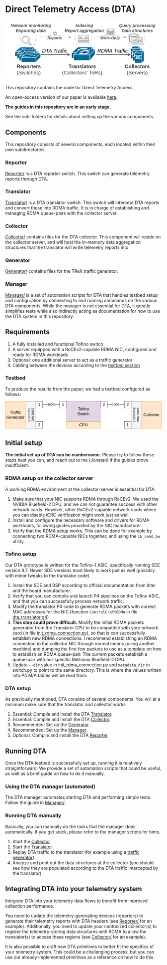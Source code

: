 # Direct Telemetry Access (DTA)
![Overview](Overview.png)

This repository contains the code for Direct Telemetry Access.

An open-access version of our paper is available [here](https://arxiv.org/abs/2202.02270).

**The guides in this repository are in an early stage.**

See the sub-folders for details about setting up the various components.

## Components
This repository consists of several components, each located within their own subdirectories.

### Reporter
[Reporter/](Reporter/) is a DTA reporter switch. 
This switch can generate telemetry reports through DTA.

### Translator
[Translator/](Translator/) is a DTA translator switch. 
This switch will intercept DTA reports and convert these into RDMA traffic. 
It is in charge of establishing and managing RDMA queue-pairs with the collector server.

### Collector
[Collector/](Collector/) contains files for the DTA collector.
This component will reside on the collector server, and will host the in-memory data aggregation structures that the translator will write telemetry reports into.

### Generator
[Generator/](Generator/) contains files for the TReX traffic generator.

### Manager
[Manager/](Manager/) is a set of automation scripts for DTA that handles testbed setup and configuration by connecting to and running commands on the various DTA components.
While the manager is not essential for DTA, it greatly simplifies tests while also indirectly acting as documentation for how to use the DTA system in this repository.


## Requirements
1. A fully installed and functional Tofino switch
2. A server equipped with a RoCEv2-capable RDMA NIC, configured and ready for RDMA workloads
3. Optional: one additional server to act as a traffic generator
4. Cabling between the devices according to the [testbed section](#testbed)

### Testbed
To produce the results from the paper, we had a testbed configured as follows:

![Testbed](Testbed.png)

## Initial setup
**The initial set up of DTA can be cumbersome.**
Please try to follow these steps best you can, and reach out to me (Jonatan) if the guides prove insufficient.

### RDMA setup on the collector server
A working RDMA environment at the collector-server is essential for DTA.

1. Make sure that your NIC supports RDMA through RoCEv2. We used the NVIDIA Bluefield-2 DPU, and we can not guarantee success with other network cards. However, other RoCEv2-capable network cards where you can disable iCRC verification might work just as well.
2. Install and configure the necessary software and drivers for RDMA workloads, following guides provided by the NIC manufacturer.
3. Verify that the RDMA setup works. This can be done for example by connecting two RDMA-capable NICs together, and using the `ib_send_bw` utility.

### Tofino setup
Our DTA prototype is written for the Tofino-1 ASIC, specifically running SDE version 9.7. Newer SDE versions most likely to work just as well (possibly with minor tweaks to the translator code)

1. Install the SDE and BSP according to official documentation from Intel and the board manufacturer.
2. Verify that you can compile and launch P4 pipelines on the Tofino ASIC, and that you can successfully process network traffic.
3. Modify the translator P4 code to generate RDMA packets with correct MAC addresses for the NIC (function `ControlCraftRDMA` in file [dta_translator.p4](Translator/p4src/dta_translator.p4))
4. **This step could prove difficult.** Modify the initial RDMA packets generated from the Translator CPU to be compatible with your network card (in file [init_rdma_connection.py](Translator/init_rdma_connection.py)), so that is can successfully establish new RDMA connections. I recommend establishing an RDMA connection to the collector NIC through normal means (using another machine) and dumping the first few packets to use as a template on how to establish an RDMA queue-pair. The current packets establish a queue-pair with our specific Mellanox Bluefield-2 DPU.
5. Update `--dir` value in init_rdma_connection.py and `metadata_dir` in switch.py to point to the same directory. This is where the values written into P4 M/A tables will be read from.

### DTA setup
As previously mentioned, DTA consists of several components. You will at a minimum make sure that the translator and collector works

1. Essential: Compile and install the DTA [Translator](Translator/).
2. Essential: Compile and install the DTA [Collector](Collector/).
3. Recommended: Set up the [Generator](Generator/).
4. Recommended: Set up the [Manager](Manager/).
5. Optional: Compile and install the DTA [Reporter](Reporter/).

## Running DTA
Once the DTA testbed is successfully set up, running it is relatively straightforward. We provide a set of automation scripts that could be useful, as well as a brief guide on how to do it manually.

### Using the DTA manager (automated)
The DTA manager automates starting DTA and performing simple tests.
Follow the guide in [Manager/](Manager/).

### Running DTA manually
Basically, you can manually do the tasks that the manager does automatically. If you get stuck, please refer to the manager scripts for hints.
1. Start the [Collector](Collector/)
2. Start the [Translator](Translator/)
3. Replay DTA traffic to the translator (for example using a [traffic generator](Generator/))
4. Analyze and print out the data structures at the collector (you should see how they are populated according to the DTA traffic intercepted by the translator).

## Integrating DTA into your telemetry system
Integrate DTA into your telemetry data flows to benefit from improved collection performance.

You need to update the telemetry-generating devices (reporters) to generate their telemetry reports with DTA headers (see [Reporter/](Reporter/) for an example).
Additionally, you need to update your centralized collector(s) to register the telemetry-storing data structures with RDMA to allow the translator(s) to access these regions (see [Collector/](Collector/) for an example).

It is also possible to craft new DTA primitives to better fit the specifics of your telemetry system. 
This could be a challenging process, but you can use our already implemented primitives as a reference on how to do this.
